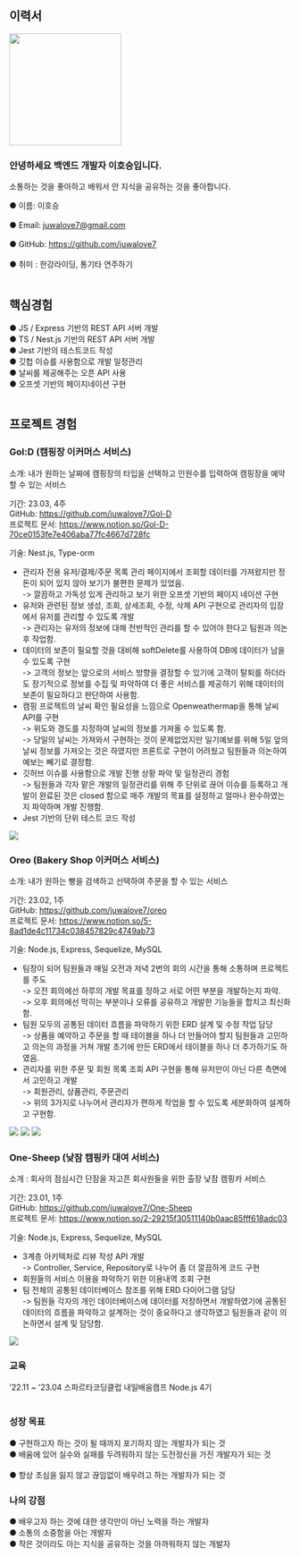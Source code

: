 ## 이력서

<img src="https://user-images.githubusercontent.com/118159213/230006689-5db532ab-b24d-4a6a-970e-8fa5ec6c289e.jpg" width="200" height="200">

### 안녕하세요 백엔드 개발자 이호승입니다. <br>
소통하는 것을 좋아하고 배워서 안 지식을 공유하는 것을 좋아합니다. <br>

  ● 이름: 이호승 <br><br>
  ● Email: juwalove7@gmail.com <br><br>
  ● GitHub: https://github.com/juwalove7 <br><br>
  ● 취미 : 한강라이딩, 통기타 연주하기 <br><br>
  
## 핵심경험
  ● JS / Express 기반의 REST API 서버 개발 <br>
  ● TS / Nest.js 기반의 REST API 서버 개발 <br>
  ● Jest 기반의 테스트코드 작성 <br>
  ● 깃헙 이슈를 사용함으로 개발 일정관리 <br>
  ● 날씨를 제공해주는 오픈 API 사용 <br>
  ● 오프셋 기반의 페이지네이션 구현 <br><br>
  
## 프로젝트 경험
### Gol:D (캠핑장 이커머스 서비스)<br>

소개: 내가 원하는 날짜에 캠핑장의 타입을 선택하고 인원수를 입력하여 캠핑장을 예약할 수 있는 서비스

기간: 23.03, 4주 <br> 
GitHub: https://github.com/juwalove7/Gol-D  <br>
프로젝트 문서: https://www.notion.so/Gol-D-70ce0153fe7e406aba77fc4667d728fc  <br>

기술: Nest.js, Type-orm

-	관리자 전용 유저/결제/주문 목록 관리 페이지에서 조회할 데이터를 가져왔지만 정돈이 되어 있지 않아 보기가 불편한 문제가 있었음. <br>
->	깔끔하고 가독성 있게 관리하고 보기 위한 오프셋 기반의 페이지 네이션 구현 <br>
-	유저와 관련된 정보 생성, 조회, 상세조회, 수정, 삭제 API 구현으로 관리자의 입장에서 유저를 관리할 수 있도록 개발 <br>
->	관리자는 유저의 정보에 대해 전반적인 관리를 할 수 있어야 한다고 팀원과 의논 후 작업함. <br>
-	데이터의 보존이 필요할 것을 대비해 softDelete를 사용하여 DB에 데이터가 남을 수 있도록 구현 <br>
->	고객의 정보는 앞으로의 서비스 방향을 결정할 수 있기에 고객이 탈퇴를 하더라도 장기적으로 정보를 수집 및 파악하여 더 좋은 서비스를 제공하기 위해 데이터의 보존이 필요하다고 판단하여 사용함. <br>
-	캠핑 프로젝트의 날씨 확인 필요성을 느낌으로 Openweathermap을 통해 날씨 API를 구현 <br>
->	위도와 경도를 지정하여 날씨의 정보를 가져올 수 있도록 함. <br>
->	당일의 날씨는 가져와서 구현하는 것이 문제없었지만 일기예보를 위해 5일 앞의 날씨 정보를 가져오는 것은 하였지만 프론트로 구현이 어려웠고 팀원들과 의논하여 예보는 빼기로 결정함. <br>
-	깃허브 이슈를 사용함으로 개발 진행 상황 파악 및 일정관리 경험 <br>
->	팀원들과 각자 맡은 개발의 일정관리를 위해 주 단위로 끊어 이슈를 등록하고 개발이 완료된 것은 closed 함으로 매주 개발의 목표를 설정하고 얼마나 완수하였는지 파악하며 개발 진행함. <br>
-	Jest 기반의 단위 테스트 코드 작성 <br>


<img src = "https://user-images.githubusercontent.com/118159213/230012876-bce6b22b-7103-44b7-80e0-f85f5b7dcdd8.png">
<br>

### Oreo (Bakery Shop 이커머스 서비스)

소개: 내가 원하는 빵을 검색하고 선택하여 주문을 할 수 있는 서비스

기간: 23.02, 1주  <br>
GitHub: https://github.com/juwalove7/oreo  <br>
프로젝트 문서: https://www.notion.so/5-8ad1de4c11734c038457829c4749ab73  <br>

기술: Node.js, Express, Sequelize, MySQL

-	팀장이 되어 팀원들과 매일 오전과 저녁 2번의 회의 시간을 통해 소통하며 프로젝트를 주도 <br>
->	오전 회의에선 하루의 개발 목표를 정하고 서로 어떤 부분을 개발하는지 파악. <br>
->	오후 회의에선 막히는 부분이나 오류를 공유하고 개발한 기능들을 합치고 최신화함. <br>
-	팀원 모두의 공통된 데이터 흐름을 파악하기 위한 ERD 설계 및 수정 작업 담당 <br>
->	상품을 예약하고 주문을 할 때 테이블을 하나 더 만들어야 할지 팀원들과 고민하고 의논의 과정을 거쳐 개발 초기에 만든 ERD에서 테이블을 하나 더 추가하기도 하였음. <br>
-	관리자를 위한 주문 및 회원 목록 조회 API 구현을 통해 유저만이 아닌 다른 측면에서 고민하고 개발 <br>
->	회원관리, 상품관리, 주문관리 <br>
->	위의 3가지로 나누어서 관리자가 편하게 작업을 할 수 있도록 세분화하여 설계하고 구현함. <br>

<img src = "https://user-images.githubusercontent.com/118159213/230013102-cbee014f-67fe-4770-87e9-ec1e7877293d.png">
<img src = "https://user-images.githubusercontent.com/118159213/232425137-1b6aca58-a82f-41ef-959e-05fe5c19e965.png">
<img src = "https://user-images.githubusercontent.com/118159213/232425489-4a1a1ae4-28b2-4d69-99db-3f7ee604bdaa.png">
<br>

### One-Sheep (낮잠 캠핑카 대여 서비스)

소개 : 회사의 점심시간 단잠을 자고픈 회사원들을 위한 출장 낮잠 캠핑카 서비스

기간: 23.01, 1주  <br>
GitHub: https://github.com/juwalove7/One-Sheep  <br>
프로젝트 문서: https://www.notion.so/2-29215f30511140b0aac85fff618adc03  <br>

기술: Node.js, Express, Sequelize, MySQL  <br>

-	3계층 아키텍처로 리뷰 작성 API 개발 <br>
->	Controller, Service, Repository로 나누어 좀 더 깔끔하게 코드 구현 <br>
-	회원들의 서비스 이용을 파악하기 위한 이용내역 조회 구현 <br>
-	팀 전체의 공통된 데이터베이스 참조를 위해 ERD 다이어그램 담당 <br>
->	팀원들 각자의 개인 데이터베이스에 데이터를 저장하면서 개발하였기에 공통된 데이터의 흐름을 파악하고 설계하는 것이 중요하다고 생각하였고 팀원들과 같이 의논하면서 설계 및 담당함. <br>

<img src = "https://user-images.githubusercontent.com/118159213/230013273-310546cd-6104-4a1d-bdbc-d7ef2a639e26.png">
<br>

### 교육
’22.11 ~ ’23.04   스파르타코딩클럽 내일배움캠프 Node.js 4기
<br><br>


### 성장 목표
  ● 구현하고자 하는 것이 될 때까지 포기하지 않는 개발자가 되는 것  <br>
  ● 배움에 있어 실수와 실패를 두려워하지 않는 도전정신을 가진 개발자가 되는 것  <br><br>
  ● 항상 초심을 잃지 않고 끊임없이 배우려고 하는 개발자가 되는 것  <br>
  
### 나의 강점
  ● 배우고자 하는 것에 대한 생각만이 아닌 노력을 하는 개발자  <br>
  ● 소통의 소중함을 아는 개발자  <br>
  ● 작은 것이라도 아는 지식을 공유하는 것을 아까워하지 않는 개발자  <br>
